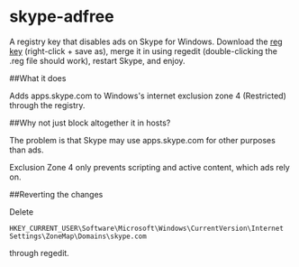 skype-adfree
============

A registry key that disables ads on Skype for Windows. Download the [reg key](https://github.com/efskap/skype-adfree/raw/master/skype-adfree.reg) (right-click + save as), merge it in using regedit (double-clicking the .reg file should work), restart Skype, and enjoy.

##What it does

Adds apps.skype.com to Windows's internet exclusion zone 4 (Restricted) through the registry.

##Why not just block altogether it in hosts?

The problem is that Skype may use apps.skype.com for other purposes than ads.

Exclusion Zone 4 only prevents scripting and active content, which ads rely on.

##Reverting the changes

Delete 
```
HKEY_CURRENT_USER\Software\Microsoft\Windows\CurrentVersion\Internet Settings\ZoneMap\Domains\skype.com 
```
through regedit.
